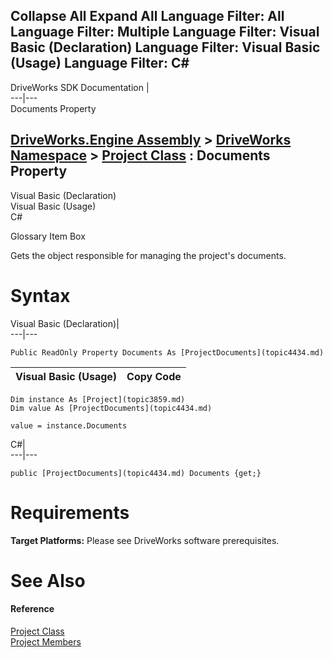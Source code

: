 Collapse All Expand All Language Filter: All  Language Filter: Multiple  Language Filter: Visual Basic (Declaration) Language Filter: Visual Basic (Usage) Language Filter: C#  
---  
DriveWorks SDK Documentation  |   
---|---  
Documents Property   
  
[DriveWorks.Engine Assembly](topic2156.md) > [DriveWorks Namespace](topic2159.md) > [Project Class](topic3859.md) : Documents Property  
---  
  
Visual Basic (Declaration)    
Visual Basic (Usage)    
C# 

Glossary Item Box

Gets the object responsible for managing the project's documents. 

# Syntax

Visual Basic (Declaration)|   
---|---  
      
    
    Public ReadOnly Property Documents As [ProjectDocuments](topic4434.md)  
  
Visual Basic (Usage)| Copy Code  
---|---  
      
    
    Dim instance As [Project](topic3859.md)
    Dim value As [ProjectDocuments](topic4434.md)
     
    value = instance.Documents  
  
C#|   
---|---  
      
    
    public [ProjectDocuments](topic4434.md) Documents {get;}  
  
# Requirements

**Target Platforms:** Please see DriveWorks software prerequisites.

# See Also

#### Reference

[Project Class](topic3859.md)   
[Project Members](topic3860.md)


